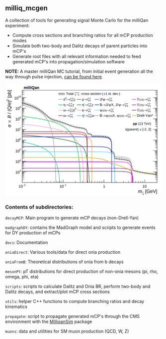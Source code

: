 ## milliq_mcgen

A collection of tools for generating signal Monte Carlo for the milliQan experiment:
* Compute cross sections and branching ratios for all mCP production modes
* Simulate both two-body and Dalitz decays of parent particles into mCP's
* Generate root files with all relevant information needed to feed generated mCP's into propagation/simulation software

**NOTE:** A master milliQan MC tutorial, from initial event generation all the way through pulse injection, [can be found here](docs/MASTER_TUTORIAL.md).

<p align="center"><a href="./scripts/plot-xsecs/mcp-xsec.pdf">
<img src="./scripts/plot-xsecs/mcp-xsec.png" alt="plot of mCP cross sections" width="700"/>
</a></p>

### Contents of subdirectories:

`decayMCP`: Main program to generate mCP decays (non-Drell-Yan)

`madgraphDY`: contains the MadGraph model and scripts to generate events for DY production of mCPs

`docs`: Documentation

`oniaDirect`: Various tools/data for direct onia production

`oniaFromB`: Theoretical distributions of onia from b decays

`mesonPt`: pT distributions for direct production of non-onia mesons (pi, rho, omega, phi, eta)

`scripts`: scripts to calculate Dalitz and Onia BR, perform two-body and Dalitz decays, and extract/plot mCP cross sections

`utils`: helper C++ functions to compute branching ratios and decay kinematics

`propagate`: script to propagate generated mCP's through the CMS environment with the [MilliqanSim](https://github.com/bjmarsh/MilliqanSim/tree/master) package

`muons`: data and utilities for SM muon production (QCD, W, Z)

